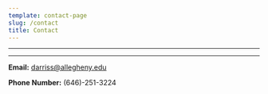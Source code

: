 ```yaml
---
template: contact-page
slug: /contact
title: Contact
---
```

---
---
**Email:** darriss@allegheny.edu

**Phone Number:** (646)-251-3224
